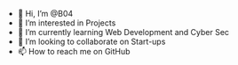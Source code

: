 - 👋 Hi, I’m @B04
- 👀 I’m interested in Projects
- 🌱 I’m currently learning Web Development and Cyber Sec
- 💞️ I’m looking to collaborate on Start-ups
- 📫 How to reach me on GitHub

<!---
B0404/B0404 is a ✨ special ✨ repository because its `README.md` (this file) appears on your GitHub profile.
You can click the Preview link to take a look at your changes.
--->
